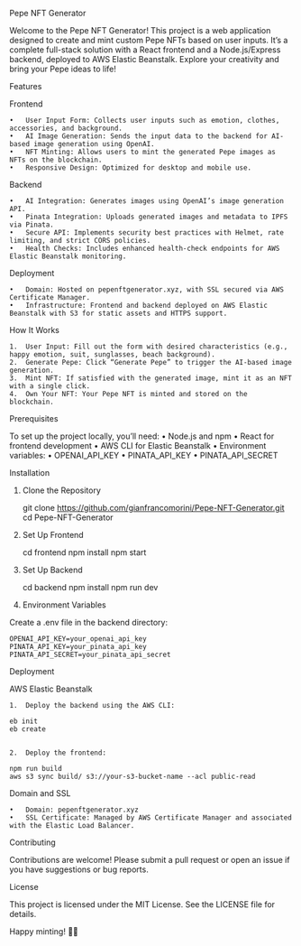 Pepe NFT Generator

Welcome to the Pepe NFT Generator! This project is a web application designed to create and mint custom Pepe NFTs based on user inputs. It’s a complete full-stack solution with a React frontend and a Node.js/Express backend, deployed to AWS Elastic Beanstalk. Explore your creativity and bring your Pepe ideas to life!

Features

Frontend

	•	User Input Form: Collects user inputs such as emotion, clothes, accessories, and background.
	•	AI Image Generation: Sends the input data to the backend for AI-based image generation using OpenAI.
	•	NFT Minting: Allows users to mint the generated Pepe images as NFTs on the blockchain.
	•	Responsive Design: Optimized for desktop and mobile use.

Backend

	•	AI Integration: Generates images using OpenAI’s image generation API.
	•	Pinata Integration: Uploads generated images and metadata to IPFS via Pinata.
	•	Secure API: Implements security best practices with Helmet, rate limiting, and strict CORS policies.
	•	Health Checks: Includes enhanced health-check endpoints for AWS Elastic Beanstalk monitoring.

Deployment

	•	Domain: Hosted on pepenftgenerator.xyz, with SSL secured via AWS Certificate Manager.
	•	Infrastructure: Frontend and backend deployed on AWS Elastic Beanstalk with S3 for static assets and HTTPS support.

How It Works

	1.	User Input: Fill out the form with desired characteristics (e.g., happy emotion, suit, sunglasses, beach background).
	2.	Generate Pepe: Click “Generate Pepe” to trigger the AI-based image generation.
	3.	Mint NFT: If satisfied with the generated image, mint it as an NFT with a single click.
	4.	Own Your NFT: Your Pepe NFT is minted and stored on the blockchain.

Prerequisites

To set up the project locally, you’ll need:
	•	Node.js and npm
	•	React for frontend development
	•	AWS CLI for Elastic Beanstalk
	•	Environment variables:
	•	OPENAI_API_KEY
	•	PINATA_API_KEY
	•	PINATA_API_SECRET

Installation

1. Clone the Repository

	git clone https://github.com/gianfrancomorini/Pepe-NFT-Generator.git
cd Pepe-NFT-Generator

2. Set Up Frontend

	cd frontend
	npm install
	npm start

3. Set Up Backend

	cd backend
	npm install
	npm run dev

4. Environment Variables

Create a .env file in the backend directory:

	OPENAI_API_KEY=your_openai_api_key
	PINATA_API_KEY=your_pinata_api_key
	PINATA_API_SECRET=your_pinata_api_secret

Deployment

AWS Elastic Beanstalk

	1.	Deploy the backend using the AWS CLI:

	eb init
	eb create


	2.	Deploy the frontend:

	npm run build
	aws s3 sync build/ s3://your-s3-bucket-name --acl public-read



Domain and SSL

	•	Domain: pepenftgenerator.xyz
	•	SSL Certificate: Managed by AWS Certificate Manager and associated with the Elastic Load Balancer.

Contributing

Contributions are welcome! Please submit a pull request or open an issue if you have suggestions or bug reports.

License

This project is licensed under the MIT License. See the LICENSE file for details.

Happy minting! 🎨🐸